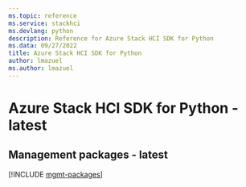 ```yaml
---
ms.topic: reference
ms.service: stackhci
ms.devlang: python
description: Reference for Azure Stack HCI SDK for Python
ms.data: 09/27/2022
title: Azure Stack HCI SDK for Python
author: lmazuel
ms.author: lmazuel
---
```

# Azure Stack HCI SDK for Python - latest

## Management packages - latest
[!INCLUDE [mgmt-packages](stack-hci-mgmt-index.md)]